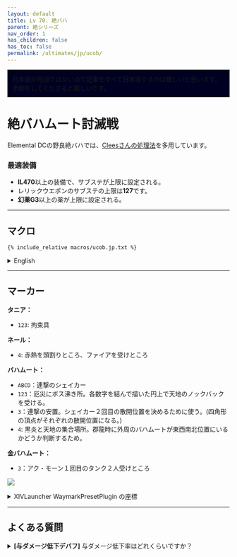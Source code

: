 ```yaml
---
layout: default
title: Lv 70. 絶バハ
parent: 絶シリーズ
nav_order: 1
has_children: false
has_toc: false
permalink: /ultimates/jp/ucob/
---
```


<div style="background-color: #002 ; padding: 10px; border: 1px solid;">
日本語が母語ではないので記事をすべて日本語するのは難しいと思います。添削をしてくださると嬉しいです。</div>

# 絶バハムート討滅戦

Elemental DCの野良絶バハでは、[Cleesさんの処理法](https://clees.me/guides/ucob/)を多用しています。

### 最適装備

- **IL470**以上の装備で、サブステが上限に設定される。
- レリックウエポンのサブステの上限は**127**です。
- **幻薬G3**以上の薬が上限に設定される。

---

## マクロ

```
{% include_relative macros/ucob.jp.txt %}
```

<details markdown=block>
<summary>English</summary>

```
{% include_relative macros/ucob.en.txt %}
```

</details>

---

## マーカー

**タニア：**
- `123`: 拘束具

**ネール：**
- `4`: 赤熱を頭割りところ、ファイアを受けところ

**バハムート：**
- `ABCD`：連撃のシェイカー
- `123`：厄災にボス沸き所。各数字を結んで描いた円上で天地のノックバックを受ける。
- `3`：連撃の安置。シェイカー２回目の散開位置を決めるために使う。(四角形の頂点がそれぞれの散開位置になる。)
- `4`: 黒炎と天地の集合場所。郡龍時に外周のバハムートが東西南北位置にいるかどうか判断するため。

**金バハムート：**
- `3`：アク・モーン１回目のタンク２人受けところ

![]({{site.baseurl}}/assets/images/ultimates/ucob/markers.jpg)
<details markdown=block>
<summary>XIVLauncher WaymarkPresetPlugin の座標</summary>

```json
{
  "Name":"UCoB",
  "MapID":280,
  "A":{"X":-11.472,"Y":0.0,"Z":-16.383,"ID":0,"Active":true},
  "B":{"X":11.47153,"Y":0.0,"Z":-16.383,"ID":1,"Active":true},
  "C":{"X":19.31852,"Y":0.0,"Z":5.176381,"ID":2,"Active":true},
  "D":{"X":-19.319,"Y":0.0,"Z":5.176,"ID":3,"Active":true},
  "One":{"X":-7.57,"Y":0.0,"Z":-4.38,"ID":4,"Active":true},
  "Two":{"X":7.57,"Y":0.0,"Z":-4.38,"ID":5,"Active":true},
  "Three":{"X":0.0,"Y":0.0,"Z":8.75,"ID":6,"Active":true},
  "Four":{"X":0.0,"Y":0.0,"Z":0.0,"ID":7,"Active":true}
}
```

</details>

---

## よくある質問

<details markdown=block>
<summary><b>[与ダメージ低下デバフ]</b> 与ダメージ低下率はどれくらいですか？</summary>
<table>
  <tr><td><p>ダメージは <b>50%</b> 低下します。</p></td></tr>
</table>
</details>

<script data-goatcounter="https://tuufless.goatcounter.com/count"
        async src="//gc.zgo.at/count.js"></script>
